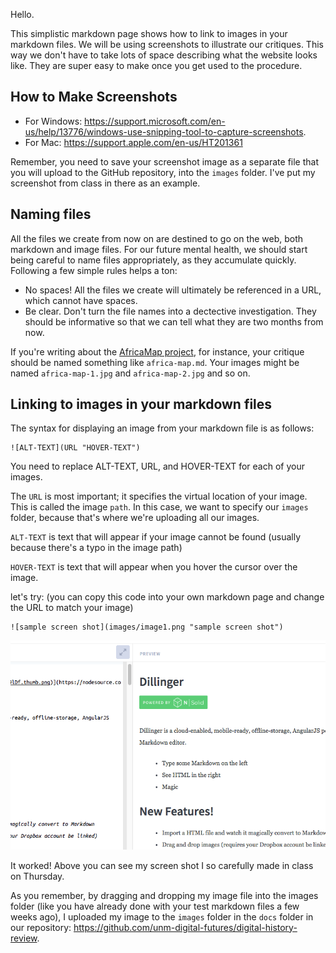 Hello.

This simplistic markdown page shows how to link to images in your markdown files. We will be using screenshots to illustrate our critiques. This way we don't have to take lots of space describing what the website looks like. They are super easy to make once you get used to the procedure.

## How to Make Screenshots
- For Windows: <https://support.microsoft.com/en-us/help/13776/windows-use-snipping-tool-to-capture-screenshots>.
- For Mac: <https://support.apple.com/en-us/HT201361>

Remember, you need to save your screenshot image as a separate file that you will upload to the GitHub repository, into the `images` folder. I've put my screenshot from class in there as an example.


## Naming files
All the files we create from now on are destined to go on the web, both markdown and image files. For our future mental health, we should start being careful to name files appropriately, as they accumulate quickly. Following a few simple rules helps a ton:
- No spaces! All the files we create will ultimately be referenced in a URL, which cannot have spaces.
- Be clear. Don't turn the file names into a dectective investigation. They should be informative so that we can tell what they are two months from now.

If you're writing about the [AfricaMap project](http://worldmap.harvard.edu/africamap/), for instance, your critique should be named something like `africa-map.md`. Your images might be named `africa-map-1.jpg` and `africa-map-2.jpg` and so on.

## Linking to images in your markdown files
The syntax for displaying an image from your markdown file is as follows:
```
![ALT-TEXT](URL "HOVER-TEXT")
```
You need to replace ALT-TEXT, URL, and HOVER-TEXT for each of your images.

The `URL` is most important; it specifies the virtual location of your image. This is called the image `path`. In this case, we want to specify our `images` folder, because that's where we're uploading all our images.

`ALT-TEXT` is text that will appear if your image cannot be found (usually because there's a typo in the image path) 

`HOVER-TEXT` is text that will appear when you hover the cursor over the image. 

let's try: (you can copy this code into your own markdown page and change the URL to match your image)
```
![sample screen shot](images/image1.png "sample screen shot")
```

![sample screen shot](images/image1.png "sample screen shot")

It worked! Above you can see my screen shot I so carefully made in class on Thursday.

As you remember, by dragging and dropping my image file into the images folder (like you have already done with your test markdown files a few weeks ago), I uploaded my image to the `images` folder in the `docs` folder in our repository: <https://github.com/unm-digital-futures/digital-history-review>.
